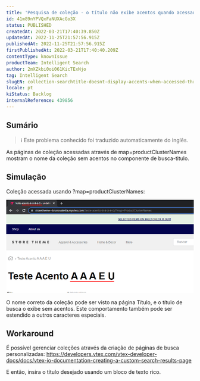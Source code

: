```yaml
---
title: 'Pesquisa de coleção - o título não exibe acentos quando acessado através de map=productClusterNames'
id: 41m89nYPVQxFaNUXAcGo3X
status: PUBLISHED
createdAt: 2022-03-21T17:40:39.850Z
updatedAt: 2022-11-25T21:57:56.915Z
publishedAt: 2022-11-25T21:57:56.915Z
firstPublishedAt: 2022-03-21T17:40:40.209Z
contentType: knownIssue
productTeam: Intelligent Search
author: 2mXZkbi0oi061KicTExNjo
tag: Intelligent Search
slugEN: collection-searchtitle-doesnt-display-accents-when-accessed-through-mapproductclusternames
locale: pt
kiStatus: Backlog
internalReference: 439856
---
```


## Sumário

>ℹ️ Este problema conhecido foi traduzido automaticamente do inglês.


As páginas de coleção acessadas através de map=productClusterNames mostram o nome da coleção sem acentos no componente de busca-titulo.



## Simulação


Coleção acessada usando ?map=productClusterNames:

 ![](https://raw.githubusercontent.com/vtexdocs/help-center-content/refs/heads/main/docs/pt/known-issues/Intelligent%20Search/pesquisa-de-colecao-o-titulo-nao-exibe-acentos-quando-acessado-atraves-de-mapproductclusternames_1.png)

O nome correto da coleção pode ser visto na página Título, e o título de busca o exibe sem acentos. Este comportamento também pode ser estendido a outros caracteres especiais.



## Workaround


É possível gerenciar coleções através da criação de páginas de busca personalizadas:
https://developers.vtex.com/vtex-developer-docs/docs/vtex-io-documentation-creating-a-custom-search-results-page

E então, insira o título desejado usando um bloco de texto rico.

